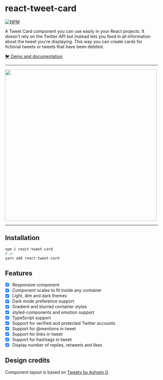 # react-tweet-card

[![NPM](https://img.shields.io/npm/v/react-tweet-card.svg)](https://www.npmjs.com/package/react-tweet-card)

A Tweet Card component you can use easily in your React projects. It doesn't rely on the Twitter API but instead lets you feed in all information about the tweet you're displaying. This way you can create cards for fictional tweets or tweets that have been deleted.

[:bird: Demo and documentation](https://zorapeteri.github.io/react-tweet-card)

---

<img src="https://images2.imgbox.com/44/76/QE67R8re_o.png" width="500" />

---

## Installation

```bash
npm i react-tweet-card
# or
yarn add react-tweet-card
```

## Features

- [X] Responsive component
- [X] Component scales to fit inside any container
- [X] Light, dim and dark themes
- [X] Dark mode preference support
- [X] Gradient and blurred container styles
- [X] styled-components and emotion support
- [X] TypeScript support
- [X] Support for verified and protected Twitter accounts
- [X] Support for @mentions in tweet
- [X] Support for links in tweet
- [X] Support for hashtags in tweet
- [X] Display number of replies, retweets and likes

## Design credits

Component layout is based on [Tweety by Ashwin G](https://www.figma.com/community/file/1028255898372668126)

